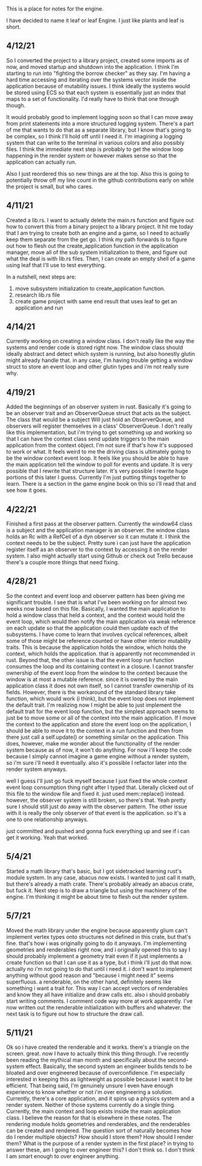 This is a place for notes for the engine.

I have decided to name it leaf or leaf Engine. I just like plants and leaf is short.

## 4/12/21

So I converted the project to a library project, created some imports as of now,
and moved startup and shutdown into the application. I think I'm starting to run into
"fighting the borrow checker" as they say. I'm having a hard time accessing and iterating
over the systems vector inside the application because of mutability issues. I think ideally
the systems would be stored using ECS so that each system is essentially just an index that maps
to a set of functionality. I'd really have to think that one through though.

It would probably good to implement logging soon so that I can move away from print
statements into a more structured logging system. There's a part of me that wants to
do that as a separate library, but I know that's going to be complex, so I think I'll hold off until
I need it. I'm imagining a logging system that can write to the terminal in various colors
and also possibly files. I think the immediate next step is probably to get the window loop happening
in the render system or however makes sense so that the application can actually run.

Also I just reordered this so new things are at the top. Also this is going to
potentially throw off my line count in the github contributions early on while
the project is small, but who cares.

## 4/11/21

Created a lib.rs. I want to actually delete the main.rs function and figure out
how to convert this from a binary project to a library project. It hit me today
that I am trying to create both an engine and a game, so I need to actually keep
them separate from the get go. I think my path forwards is to figure out how to
flesh out the create_application function in the application manager, move all of
the sub system initialization to there, and figure out what the deal is with lib.rs
files. Then, I can create an empty shell of a game using leaf that I'll use to test
everything.

In a nutshell, next steps are:
1. move subsystem initialization to create_application function.
2. research lib.rs file
3. create game project with same end result that uses leaf to get an application
and run

## 4/14/21

Currently working on creating a window class. I don't really like the way the
systems and render code is stored right now. The window class should ideally abstract
and detect which system is running, but also honestly glutin might already handle that.
in any case, I'm having trouble getting a window struct to store an event loop
and other glutin types and i'm not really sure why.

## 4/19/21

Added the beginnings of an observer system in rust. Basically it's going to be an observer
trait and an ObserverQueue struct that acts as the subject. The class that would be a subject Will
just hold an ObserverQueue, and observers will register themselves in a class' ObserverQueue.
I don't really like this implementation, but i'm trying to get something up and working so that I can have
the context class send update triggers to the main application from the context object.
I'm not sure if that's how it's supposed to work or what. It feels weird to me the driving class
is ultimately going to be the window context event loop. It feels like you should be able to
have the main application tell the window to poll for events and update. It is very possible that
I rewrite that structure later. It's very possible I rewrite huge portions of this later I guess.
Currently I'm just putting things together to learn. There is a section in the game engine book on
this so i'll read that and see how it goes.

## 4/22/21

Finished a first pass at the observer pattern. Currently the window64 class is a subject
and the application manager is an observer. the window class holds an Rc with a RefCell
of a dyn observer so it can mutate it. I think the context needs to be the subject. Pretty sure
i can just have the application register itself as an observer to the context by accessing it on
the render system. I also might actually start using Github or check out Trello because
there's a couple more things that need fixing.

## 4/28/21

So the context and event loop and observer pattern has been giving me significant trouble.
I see that is what I've been working on for almost two weeks now based on this file. Basically,
I wanted the main application to hold a window class that held a context, and the context would
hold the event loop, which would then notify the main application via weak reference on each update
so that  the application could then update each of the subsystems. I have come to learn that involves
cyclical references, albeit some of those might be reference counted or have other interior mutablity
traits. This is because the application holds the window, which holds the context, which holds the application.
that is apparently not recommended in rust. Beyond that, the other issue is that the event loop run function consumes
the loop and its containing context in a closure. I cannot transfer ownership of the event loop from
the window to the context because the window is at most a mutable reference. since it is owned by the
main application class it does not own itself, so I cannot transfer ownership of its fields. However,
there is the workaround of the standard library take function, which would work (i think), but
the event loop does not implement the default trait. I'm realizing now I might be able to
just implement the default trait for the event loop function, but the simplest approach
seems to just be to move some or all of the context into the main application. If I move the
context to the application and store the event loop on the application, I should be able to move it
to the context in a run function and then from there just call a self.update() or something
similar on the application. This does, however, make me wonder about the functionality of the
render system because as of now, it won't do anything. For now i'll keep the code because I
simply cannot imagine a game engine without a render system, so i'm sure i'll need it eventually.
also it's possible I refactor later into the render system anyways.

well I guess I'll just go fuck myself because I just fixed the whole context event loop consumption thing
right after I typed that. Literally clicked out of this file to the window file and fixed it.
just used mem::replace() instead. however, the observer system is still broken, so there's that.
Yeah pretty sure I should still just do away with the observer pattern. The other issue with
it is really the only observer of that event is the application. so it's a one to one relationship anyways.

just committed and pushed and gonna fuck everything up and see if i can get it working.
Yeah that worked.

## 5/4/21

Started a math library that's basic, but I got sidetracked learning rust's module system.
In any case, abacus now exists. I wanted to just call it math, but there's already a math crate.
There's probably already an abacus crate, but fuck it. Next step is to draw a triangle but using the
machinery of the engine. I'm thinking it might be about time to flesh out the render system.

## 5/7/21

Moved the math library under the engine because apparently glium can't implement vertex types
onto structures not defined in this crate, but that's fine. that's how i was originally going
to do it anyways. I'm implementing geometries and renderables right now, and i originally
opened this to say I should probably implement a geometry trait even if it just implements
a create function so that I can use it as a type, but i think i'll just do that now.
actually no i'm not going to do that until i need it. i don't want to implement anything
without good reason and "because i might need it" seems superfluous. a renderable, on
the other hand, definitely seems like something i want a trait for. This way I can accept
vectors of renderables and know they all have initialize and draw calls etc.
also i should probably start writing comments. I comment code way more at work
apparently. I've now written out the renderable initialization with buffers and whatever.
the next task is to figure out how to structure the draw call.

## 5/11/21

Ok so i have created the renderable and it works. there's a triangle on the screen. great.
now I have to actually think this thing through. I've recently been reading the mythical
man month and specifically about the second-system effect.  Basically, the second system
an engineer builds tends to be bloated and over engineered because of overconfidence.
I'm especially interested in keeping this as lightweight as possible because I want it
to be efficient. That being said, I'm genuinely unsure I even have enough experience
to know whether or not i'm over engineering a solution. Currently, there's a core application,
and it spins up a physics system and a render system. Neither of those systems currently
do a single thing. Currently, the main context and loop exists inside the main application class.
I believe the reason for that is elsewhere in these notes. The rendering module holds geometries
and renderables, and the renderables can be created and rendered. The question sort of naturally becomes
how do I render multiple objects? How should I store them? How should I render them? What is the
purpose of a render system in the first place? in trying to answer these, am I going to over engineer this?
I don't think so. I don't think I am smart enough to over engineer anything.
